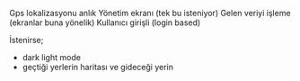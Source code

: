 Gps lokalizasyonu anlık
Yönetim ekranı (tek bu isteniyor)
Gelen veriyi işleme (ekranlar buna yönelik)
Kullanıcı girişli (login based)

İstenirse;
- dark light mode
- geçtiği yerlerin haritası ve gideceği yerin
